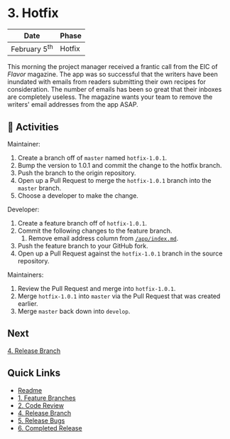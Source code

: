 # 3. Hotfix

| Date | Phase |
| --- | --- |
|  February 5<sup>th</sup> | Hotfix |

This morning the project manager received a frantic call from the EIC of _Flavor_ magazine. The app was so successful that the writers have been inundated with emails from readers submitting their own recipes for consideration. The number of emails has been so great that their inboxes are completely useless. The magazine wants your team to remove the writers' email addresses from the app ASAP.

## :running: Activities

Maintainer:

1. Create a branch off of `master` named `hotfix-1.0.1`.
2. Bump the version to 1.0.1 and commit the change to the hotfix branch.
3. Push the branch to the origin repository.
4. Open up a Pull Request to merge the `hotfix-1.0.1` branch into the `master` branch.
4. Choose a developer to make the change.

Developer:

1. Create a feature branch off of `hotfix-1.0.1`.
2. Commit the following changes to the feature branch.
    1. Remove email address column from [`/app/index.md`](/app/index.md).
3. Push the feature branch to your GitHub fork.
4. Open up a Pull Request against the `hotfix-1.0.1` branch in the source repository.

Maintainers:

1. Review the Pull Request and merge into `hotfix-1.0.1`.
2. Merge `hotfix-1.0.1` into `master` via the Pull Request that was created earlier.
3. Merge `master` back down into `develop`.


## Next

[4. Release Branch](/4-release-branch.md)

## Quick Links

- [Readme](../readme.md)
- [1. Feature Branches](1-feature-branches.md)
- [2. Code Review](2-code-review.md)
- [4. Release Branch](4-release-branch.md)
- [5. Release Bugs](5-release-bugs.md)
- [6. Completed Release](6-completed-release.md)
